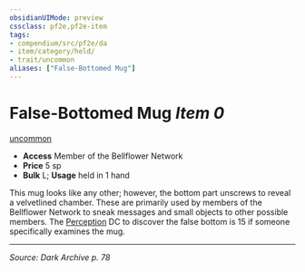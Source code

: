 ```yaml
---
obsidianUIMode: preview
cssclass: pf2e,pf2e-item
tags:
- compendium/src/pf2e/da
- item/category/held/
- trait/uncommon
aliases: ["False-Bottomed Mug"]
---
```

# False-Bottomed Mug *Item 0*  
[uncommon](uncommon.md "Uncommon Rarity Trait")  

- **Access** Member of the Bellflower Network
- **Price** 5 sp
- **Bulk** L; **Usage** held in 1 hand

This mug looks like any other; however, the bottom part unscrews to reveal a velvetlined chamber. These are primarily used by members of the Bellflower Network to sneak messages and small objects to other possible members. The [Perception](skills.md#Perception) DC to discover the false bottom is 15 if someone specifically examines the mug.


---
*Source: Dark Archive p. 78*